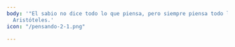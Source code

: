 ```yaml
---
body: '"El sabio no dice todo lo que piensa, pero siempre piensa todo lo que dice"
  Aristóteles.'
icon: "/pensando-2-1.png"

---
```

